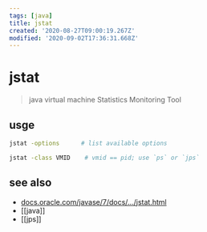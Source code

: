 ```yaml
---
tags: [java]
title: jstat
created: '2020-08-27T09:00:19.267Z'
modified: '2020-09-02T17:36:31.668Z'
---
```


# jstat

> java virtual machine Statistics Monitoring Tool

## usge
```sh
jstat -options      # list available options

jstat -class VMID    # vmid == pid; use `ps` or `jps`
```

## see also
- [docs.oracle.com/javase/7/docs/.../jstat.html](https://docs.oracle.com/javase/7/docs/technotes/tools/share/jstat.html)
- [[java]]
- [[jps]]
